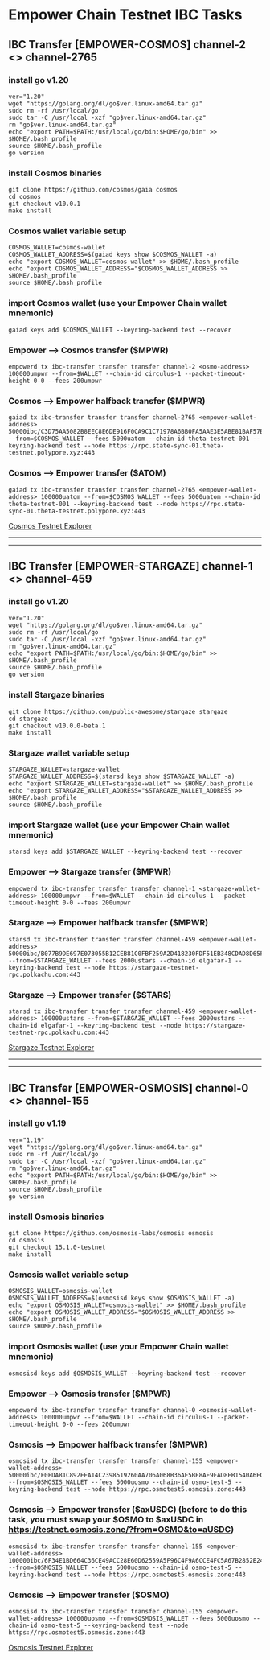 # Empower Chain Testnet IBC Tasks

## IBC Transfer [EMPOWER-COSMOS] channel-2 <> channel-2765
### install go v1.20
```
ver="1.20"
wget "https://golang.org/dl/go$ver.linux-amd64.tar.gz"
sudo rm -rf /usr/local/go
sudo tar -C /usr/local -xzf "go$ver.linux-amd64.tar.gz"
rm "go$ver.linux-amd64.tar.gz"
echo "export PATH=$PATH:/usr/local/go/bin:$HOME/go/bin" >> $HOME/.bash_profile
source $HOME/.bash_profile
go version
```

### install Cosmos binaries
```
git clone https://github.com/cosmos/gaia cosmos
cd cosmos
git checkout v10.0.1
make install
```

### Cosmos wallet variable setup
```
COSMOS_WALLET=cosmos-wallet
COSMOS_WALLET_ADDRESS=$(gaiad keys show $COSMOS_WALLET -a)
echo "export COSMOS_WALLET=cosmos-wallet" >> $HOME/.bash_profile
echo "export COSMOS_WALLET_ADDRESS="$COSMOS_WALLET_ADDRESS >> $HOME/.bash_profile
source $HOME/.bash_profile
```

### import Cosmos wallet (use your Empower Chain wallet mnemonic)
```
gaiad keys add $COSMOS_WALLET --keyring-backend test --recover
```

### Empower —> Cosmos transfer ($MPWR)
```
empowerd tx ibc-transfer transfer transfer channel-2 <osmo-address> 100000umpwr --from=$WALLET --chain-id circulus-1 --packet-timeout-height 0-0 --fees 200umpwr
```

### Cosmos —> Empower halfback transfer ($MPWR)
```
gaiad tx ibc-transfer transfer transfer channel-2765 <empower-wallet-address> 50000ibc/C3D75AA5082B8EEC8E6DE916F0CA9C1C71978A6BB0FA5AAE3E5ABE81BAF57B42 --from=$COSMOS_WALLET --fees 5000uatom --chain-id theta-testnet-001 --keyring-backend test --node https://rpc.state-sync-01.theta-testnet.polypore.xyz:443
```

### Cosmos —> Empower transfer ($ATOM)
```
gaiad tx ibc-transfer transfer transfer channel-2765 <empower-wallet-address> 100000uatom --from=$COSMOS_WALLET --fees 5000uatom --chain-id theta-testnet-001 --keyring-backend test --node https://rpc.state-sync-01.theta-testnet.polypore.xyz:443
```

[Cosmos Testnet Explorer](https://testnet.mintscan.io/cosmoshub-testnet)

---------------------------------------------------------------------------------------------------------------------------------------------------------
---------------------------------------------------------------------------------------------------------------------------------------------------------

## IBC Transfer [EMPOWER-STARGAZE] channel-1 <> channel-459
### install go v1.20
```
ver="1.20"
wget "https://golang.org/dl/go$ver.linux-amd64.tar.gz"
sudo rm -rf /usr/local/go
sudo tar -C /usr/local -xzf "go$ver.linux-amd64.tar.gz"
rm "go$ver.linux-amd64.tar.gz"
echo "export PATH=$PATH:/usr/local/go/bin:$HOME/go/bin" >> $HOME/.bash_profile
source $HOME/.bash_profile
go version
```

### install Stargaze binaries
```
git clone https://github.com/public-awesome/stargaze stargaze
cd stargaze
git checkout v10.0.0-beta.1
make install
```

### Stargaze wallet variable setup
```
STARGAZE_WALLET=stargaze-wallet
STARGAZE_WALLET_ADDRESS=$(starsd keys show $STARGAZE_WALLET -a)
echo "export STARGAZE_WALLET=stargaze-wallet" >> $HOME/.bash_profile
echo "export STARGAZE_WALLET_ADDRESS="$STARGAZE_WALLET_ADDRESS >> $HOME/.bash_profile
source $HOME/.bash_profile
```

### import Stargaze wallet (use your Empower Chain wallet mnemonic)
```
starsd keys add $STARGAZE_WALLET --keyring-backend test --recover
```

### Empower —> Stargaze transfer ($MPWR)
```
empowerd tx ibc-transfer transfer transfer channel-1 <stargaze-wallet-address> 100000umpwr --from=$WALLET --chain-id circulus-1 --packet-timeout-height 0-0 --fees 200umpwr
```

### Stargaze —> Empower halfback transfer ($MPWR)
```
starsd tx ibc-transfer transfer transfer channel-459 <empower-wallet-address> 50000ibc/B077B9DE697E073055B12CEB81C0FBF259A2D418230FDF51EB348CDAD8D65FE8 --from=$STARGAZE_WALLET --fees 2000ustars --chain-id elgafar-1 --keyring-backend test --node https://stargaze-testnet-rpc.polkachu.com:443
```

### Stargaze —> Empower transfer ($STARS)
```
starsd tx ibc-transfer transfer transfer channel-459 <empower-wallet-address> 100000ustars --from=$STARGAZE_WALLET --fees 2000ustars --chain-id elgafar-1 --keyring-backend test --node https://stargaze-testnet-rpc.polkachu.com:443
```

[Stargaze Testnet Explorer](https://testnet.mintscan.io/cosmoshub-testnet)

---------------------------------------------------------------------------------------------------------------------------------------------------------
---------------------------------------------------------------------------------------------------------------------------------------------------------

## IBC Transfer [EMPOWER-OSMOSIS] channel-0 <> channel-155
### install go v1.19
```
ver="1.19"
wget "https://golang.org/dl/go$ver.linux-amd64.tar.gz"
sudo rm -rf /usr/local/go
sudo tar -C /usr/local -xzf "go$ver.linux-amd64.tar.gz"
rm "go$ver.linux-amd64.tar.gz"
echo "export PATH=$PATH:/usr/local/go/bin:$HOME/go/bin" >> $HOME/.bash_profile
source $HOME/.bash_profile
go version
```

### install Osmosis binaries
```
git clone https://github.com/osmosis-labs/osmosis osmosis
cd osmosis
git checkout 15.1.0-testnet
make install
```

### Osmosis wallet variable setup
```
OSMOSIS_WALLET=osmosis-wallet
OSMOSIS_WALLET_ADDRESS=$(osmosisd keys show $OSMOSIS_WALLET -a)
echo "export OSMOSIS_WALLET=osmosis-wallet" >> $HOME/.bash_profile
echo "export OSMOSIS_WALLET_ADDRESS="$OSMOSIS_WALLET_ADDRESS >> $HOME/.bash_profile
source $HOME/.bash_profile
```

### import Osmosis wallet (use your Empower Chain wallet mnemonic)
```
osmosisd keys add $OSMOSIS_WALLET --keyring-backend test --recover
```

### Empower —> Osmosis transfer ($MPWR)
```
empowerd tx ibc-transfer transfer transfer channel-0 <osmosis-wallet-address> 100000umpwr --from=$WALLET --chain-id circulus-1 --packet-timeout-height 0-0 --fees 200umpwr
```

### Osmosis —> Empower halfback transfer ($MPWR)
```
osmosisd tx ibc-transfer transfer transfer channel-155 <empower-wallet-address> 50000ibc/E0FDA81C892EEA14C2398519260AA706A068B36AE5BE8AE9FAD8EB1540A6E02E --from=$OSMOSIS_WALLET --fees 5000uosmo --chain-id osmo-test-5 --keyring-backend test --node https://rpc.osmotest5.osmosis.zone:443
```

### Osmosis —> Empower transfer ($axUSDC) (before to do this task, you must swap your $OSMO to $axUSDC in https://testnet.osmosis.zone/?from=OSMO&to=aUSDC)
```
osmosisd tx ibc-transfer transfer transfer channel-155 <empower-wallet-address> 100000ibc/6F34E1BD664C36CE49ACC28E60D62559A5F96C4F9A6CCE4FC5A67B2852E24CFE --from=$OSMOSIS_WALLET --fees 5000uosmo --chain-id osmo-test-5 --keyring-backend test --node https://rpc.osmotest5.osmosis.zone:443
```

### Osmosis —> Empower transfer ($OSMO)
```
osmosisd tx ibc-transfer transfer transfer channel-155 <empower-wallet-address> 100000uosmo --from=$OSMOSIS_WALLET --fees 5000uosmo --chain-id osmo-test-5 --keyring-backend test --node https://rpc.osmotest5.osmosis.zone:443
```

[Osmosis Testnet Explorer](https://testnet.mintscan.io/osmosis-testnet)
